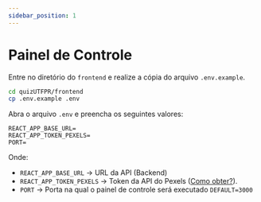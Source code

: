 ```yaml
---
sidebar_position: 1
---
```


# Painel de Controle

Entre no diretório do `frontend` e realize a cópia do arquivo `.env.example`.

```bash
cd quizUTFPR/frontend
cp .env.example .env
```

Abra o arquivo `.env` e preencha os seguintes valores:


```  title="frontend/.env"
REACT_APP_BASE_URL=
REACT_APP_TOKEN_PEXELS=
PORT=
```

Onde:

- `REACT_APP_BASE_URL` → URL da API (Backend)
- `REACT_APP_TOKEN_PEXELS` → Token da API do Pexels ([Como obter?](https://help.pexels.com/hc/en-us/articles/900004904026-How-do-I-get-an-API-key-)).
- `PORT` → Porta na qual o painel de controle será executado `DEFAULT=3000`
